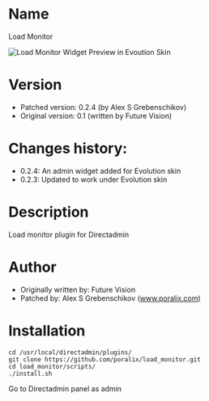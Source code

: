 # Name

Load Monitor

![Load Monitor Widget Preview in Evoution Skin](https://raw.githubusercontent.com/poralix/load_monitor/master/load_monitor_widget.png)

# Version

- Patched version: 0.2.4 (by Alex S Grebenschikov)
- Original version: 0.1 (written by Future Vision)

# Changes history:

- 0.2.4: An admin widget added for Evolution skin
- 0.2.3: Updated to work under Evolution skin

# Description

Load monitor plugin for Directadmin

# Author 

- Originally written by: Future Vision
- Patched by: Alex S Grebenschikov (www.poralix.com)


# Installation

```
cd /usr/local/directadmin/plugins/
git clone https://github.com/poralix/load_monitor.git
cd load_monitor/scripts/
./install.sh
```

Go to Directadmin panel as admin
